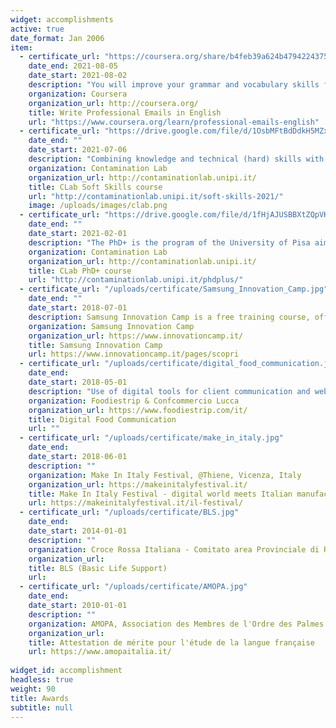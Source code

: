 ```yaml
---
widget: accomplishments
active: true
date_format: Jan 2006
item:
  - certificate_url: "https://coursera.org/share/b4feb39a624b479422437537446b3ff9"
    date_end: 2021-08-05
    date_start: 2021-08-02
    description: "You will improve your grammar and vocabulary skills for email writing and also improve your cross cultural knowledge to make you more powerful and successful in your business communication. You will look at different email formats to analyze tone, formality levels, and various organizational styles. You will be able to improve your emails of introduction, announcements, requests and emails that apologize or revise a request."
    organization: Coursera
    organization_url: http://coursera.org/
    title: Write Professional Emails in English
    url: "https://www.coursera.org/learn/professional-emails-english"
  - certificate_url: "https://drive.google.com/file/d/1OsbMFtBdDdkH5MZxwoqEeLRoStlBkUVo/view?usp=sharing"
    date_end: ""
    date_start: 2021-07-06
    description: "Combining knowledge and technical (hard) skills with so-called soft skills, i.e. transversal competences to fundamental disciplinary specializations for a new company or in any work environment, as people and groups management, critical thinking and creativity, negotiation, coordination with others, judgment and decision making."
    organization: Contamination Lab 
    organization_url: http://contaminationlab.unipi.it/
    title: CLab Soft Skills course
    url: "http://contaminationlab.unipi.it/soft-skills-2021/"
    image: /uploads/images/clab.png
  - certificate_url: "https://drive.google.com/file/d/1fHjAJUSBBXtZQpVKouoqxQdDxc8SZaYF/view?usp=sharing"
    date_end: ""
    date_start: 2021-02-01
    description: "The PhD+ is the program of the University of Pisa aimed at promoting and encouraging the entrepreneurial spirit and innovation among students of Master’s degree, Phd students and professors. See the Final Pitch [slides](http://contaminationlab.unipi.it/wp-content/uploads/2021/03/slide-kids-care.pdf) or [PDF](https://drive.google.com/file/d/1FHCVmZUkLmBvAltxYKXCbWG9in99EM4u/view?usp=sharing)."
    organization: Contamination Lab 
    organization_url: http://contaminationlab.unipi.it/
    title: CLab PhD+ course
    url: "http://contaminationlab.unipi.it/phdplus/"
  - certificate_url: "/uploads/certificate/Samsung_Innovation_Camp.jpg"
    date_end: ""
    date_start: 2018-07-01
    description: Samsung Innovation Camp is a free training course, offered by Samsung in partnership with Randstad, dedicated to recent graduates and students of Italian public universities who want to increase their knowledge and the competitiveness of their professional profile.
    organization: Samsung Innovation Camp
    organization_url: https://www.innovationcamp.it/
    title: Samsung Innovation Camp 
    url: https://www.innovationcamp.it/pages/scopri
  - certificate_url: "/uploads/certificate/digital_food_communication.jpg"
    date_end: 
    date_start: 2018-05-01
    description: "Use of digital tools for client communication and web promotion of food business"
    organization: Foodiestrip & Confcommercio Lucca
    organization_url: https://www.foodiestrip.com/it/
    title: Digital Food Communication
    url: ""
  - certificate_url: "/uploads/certificate/make_in_italy.jpg"
    date_end: 
    date_start: 2018-06-01
    description: ""
    organization: Make In Italy Festival, @Thiene, Vicenza, Italy
    organization_url: https://makeinitalyfestival.it/
    title: Make In Italy Festival - digital world meets Italian manufacturing 
    url: https://makeinitalyfestival.it/il-festival/
  - certificate_url: "/uploads/certificate/BLS.jpg"
    date_end: 
    date_start: 2014-01-01
    description: ""
    organization: Croce Rossa Italiana - Comitato area Provinciale di Roma
    organization_url: 
    title: BLS (Basic Life Support)
    url: 
  - certificate_url: "/uploads/certificate/AMOPA.jpg"
    date_end: 
    date_start: 2010-01-01
    description: ""
    organization: AMOPA, Association des Membres de l'Ordre des Palmes Académiques
    organization_url: 
    title: Attestation de mérite pour l'étude de la langue française
    url: https://www.amopaitalia.it/
    
widget_id: accomplishment
headless: true
weight: 90
title: Awards
subtitle: null
---
```

